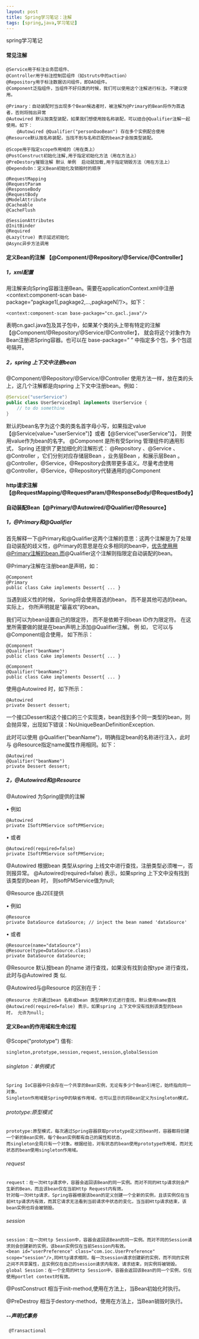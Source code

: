 ```yaml
---
layout: post
title: Spring学习笔记：注解
tags: [spring,java,学习笔记]
---
```


spring学习笔记

#### 常见注解

    @Service用于标注业务层组件、 
    @Controller用于标注控制层组件（如struts中的action）
    @Repository用于标注数据访问组件，即DAO组件。
    @Component泛指组件，当组件不好归类的时候，我们可以使用这个注解进行标注。不建议使用。
    
    @Primary：自动装配时当出现多个Bean候选者时，被注解为@Primary的Bean将作为首选者，否则将抛出异常
    @Autowired 默认按类型装配，如果我们想使用按名称装配，可以结合@Qualifier注解一起使用。如下：
        @Autowired @Qualifier("personDaoBean") 存在多个实例配合使用
    @Resource默认按名称装配，当找不到与名称匹配的bean才会按类型装配。
    
    @Scope用于指定scope作用域的（用在类上）
    @PostConstruct初始化注解,用于指定初始化方法（用在方法上）
    @PreDestory摧毁注解 默认 单例  启动就加载,用于指定销毁方法（用在方法上）
    @DependsOn：定义Bean初始化及销毁时的顺序
    
    @RequestMapping
    @RequestParam
    @ResponseBody
    @RequestBody
    @ModelAttribute
    @Cacheable
    @CacheFlush

    @SessionAttributes
    @InitBinder
    @Required
    @Lazy(true) 表示延迟初始化
    @Async异步方法调用
    
    
    
#### 定义Bean的注解 【@Component/@Repository/@Service/@Controller】
    
##### 1，xml配置

用注解来向Spring容器注册Bean。需要在applicationContext.xml中注册<context:component-scan base-package=”pagkage1[,pagkage2,…,pagkageN]”/>。如下：

    <context:component-scan base-package="cn.gacl.java"/>

表明cn.gacl.java包及其子包中，如果某个类的头上带有特定的注解【@Component/@Repository/@Service/@Controller】，
就会将这个对象作为Bean注册进Spring容器。也可以在 base-package=” ” 中指定多个包，多个包逗号隔开。

##### 2，spring 上下文中注册bean

@Component/@Repository/@Service/@Controller 使用方法一样，放在类的头上，这几个注解都是向spring 上下文中注册bean。例如：
```java
@Service("userService")
public class UserServiceImpl implements UserService {
    // to do somethine
}
```
默认的bean名字为这个类的类名首字母小写，如果指定value【@Service(value="userService")】或者【@Service("userService")】，
则使用value作为bean的名字。
@Component 是所有受Spring 管理组件的通用形式，
Spring 还提供了更加细化的注解形式：  @Repository 、@Service 、@Controller ，它们分别对应存储层Bean ，业务层Bean ，和展示层Bean 。
@Controller，@Service，@Repository会携带更多语义。尽量考虑使用@Controller，@Service，@Repository代替通用的@Component

#### http请求注解【@RequestMapping/@RequestParam/@ResponseBody/@RequestBody】




#### 自动装配Bean【@Primary/@Autowired/@Qualifier/@Resource】

##### 1，@Primary和@Qualifier

首先解释一下@Primary和@Qualifier这两个注解的意思：这两个注解是为了处理自动装配的歧义性，@Primary的意思是在众多相同的bean中，优先使用用@Primary注解的bean.而@Qualifier这个注解则指限定自动装配的bean。

@Primary注解在注册bean是声明，如：

    @Component
    @Primary
    public class Cake implements Dessert{ ... }
    
当遇到歧义性的时候， Spring将会使用首选的bean， 而不是其他可选的bean。 实际上， 你所声明就是“最喜欢”的bean。

我们可以为bean设置自己的限定符， 而不是依赖于将bean ID作为限定符。 在这里所需要做的就是在bean声明上添加@Qualifier注解。 例
如， 它可以与@Component组合使用， 如下所示：

    @Component
    @Qualifier("beanName")
    public class Cake implements Dessert{ ... }
    
    @Component
    @Qualifier("beanName2")
    public class Cake implements Dessert{ ... }

使用@Autowired 时，如下所示：

    @Autowired
    private Dessert dessert;

一个接口Dessert和这个接口的三个实现类，bean找到多个同一类型的bean，则会抛异常，出现如下错误：NoUniqueBeanDefinitionException.

此时可以使用 @Qualifier("beanName")，明确指定bean的名称进行注入，此时与 @Resource指定name属性作用相同。如下：

    @Autowired
    @Qualifier("beanName")
    private Dessert dessert;
    
##### 2，@Autowired和@Resource

@Autowired 为Spring提供的注解

• 例如
 
    @Autowired
    private ISoftPMService softPMService;

• 或者

    @Autowired(required=false)
    private ISoftPMService softPMService;

@Autowired 根据bean 类型从spring 上线文中进行查找，注册类型必须唯一，否则报异常。 
@Autowired(required=false) 表示，如果spring 上下文中没有找到该类型的bean 时， 则softPMService值为null;


@Resource 由J2EE提供

• 例如
    
    @Resource
    private DataSource dataSource; // inject the bean named 'dataSource'

• 或者

    @Resource(name="dataSource")
    @Resource(type=DataSource.class)
    private DataSource dataSource;

@Resource 默认按bean 的name 进行查找，如果没有找到会按type 进行查找， 此时与@Autowired 类 似.

@Autowired与@Resource 的区别在于：
    
    @Resource 允许通过bean 名称或bean 类型两种方式进行查找，默认使用name查找
    @Autowired(required=false) 表示，如果spring 上下文中没有找到该类型的bean 时， 允许为null;
    
#### 定义Bean的作用域和生命过程
     
@Scope("prototype") 值有:
    
    singleton,prototype,session,request,session,globalSession

###### singleton：单例模式

    Spring IoC容器中只会存在一个共享的Bean实例，无论有多少个Bean引用它，始终指向同一对象。
    Singleton作用域是Spring中的缺省作用域，也可以显示的将Bean定义为singleton模式，

###### prototype:原型模式
     
    prototype:原型模式，每次通过Spring容器获取prototype定义的bean时，容器都将创建一个新的Bean实例，每个Bean实例都有自己的属性和状态，
    而singleton全局只有一个对象。根据经验，对有状态的bean使用prototype作用域，而对无状态的bean使用singleton作用域。
     
###### request
     
    request：在一次Http请求中，容器会返回该Bean的同一实例。而对不同的Http请求则会产生新的Bean，而且该bean仅在当前Http Request内有效。
    针对每一次Http请求，Spring容器根据该bean的定义创建一个全新的实例，且该实例仅在当前Http请求内有效，而其它请求无法看到当前请求中状态的变化，当当前Http请求结束，该bean实例也将会被销毁。
     
###### session     
     
    session：在一次Http Session中，容器会返回该Bean的同一实例。而对不同的Session请求则会创建新的实例，该bean实例仅在当前Session内有效。
    <bean id="userPreference" class="com.ioc.UserPreference" scope="session"/>,同Http请求相同，每一次session请求创建新的实例，而不同的实例之间不共享属性，且实例仅在自己的session请求内有效，请求结束，则实例将被销毁。
    global Session：在一个全局的Http Session中，容器会返回该Bean的同一个实例，仅在使用portlet context时有效。
     
     
@PostConstruct 
相当于init-method,使用在方法上，当Bean初始化时执行。

@PreDestroy 
相当于destory-method，使用在方法上，当Bean销毁时执行。
     
##### --声明式事务
     
     @Transactional      